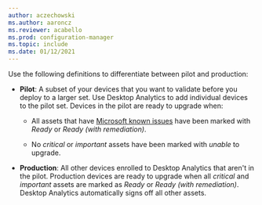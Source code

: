 ```yaml
---
author: aczechowski
ms.author: aaroncz
ms.reviewer: acabello
ms.prod: configuration-manager
ms.topic: include
ms.date: 01/12/2021
---
```


Use the following definitions to differentiate between pilot and production:  

- **Pilot**: A subset of your devices that you want to validate before you deploy to a larger set. Use Desktop Analytics to add individual devices to the pilot set. Devices in the pilot are ready to upgrade when:

  - All assets that have [Microsoft known issues](../compat-assessment.md#microsoft-known-issues) have been marked with *Ready* or *Ready (with remediation)*.

  - No *critical* or *important* assets have been marked with *unable* to upgrade.  

- **Production**: All other devices enrolled to Desktop Analytics that aren't in the pilot. Production devices are ready to upgrade when all *critical* and *important* assets are marked as *Ready* or *Ready (with remediation)*. Desktop Analytics automatically signs off all other assets.  
